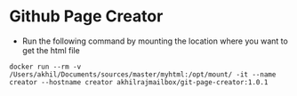 # Github Page Creator

* Run the following command by mounting the location where you want to get the html file

```
docker run --rm -v /Users/akhil/Documents/sources/master/myhtml:/opt/mount/ -it --name creator --hostname creator akhilrajmailbox/git-page-creator:1.0.1
```